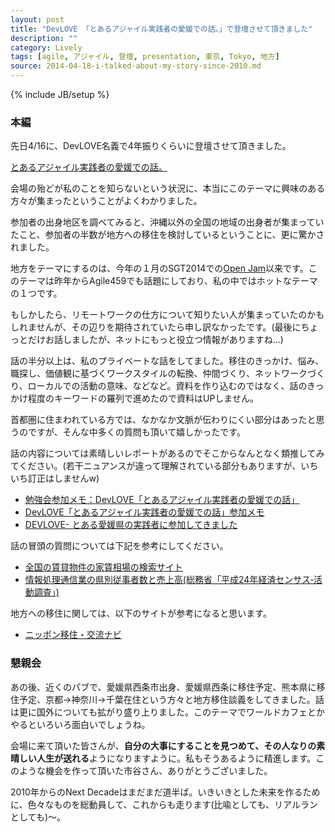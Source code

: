 ```yaml
---
layout: post
title: "DevLOVE 「とあるアジャイル実践者の愛媛での話。」で登壇させて頂きました"
description: ""
category: Lively
tags: [agile, アジャイル, 登壇, presentation, 東京, Tokyo, 地方]
source: 2014-04-18-i-talked-about-my-story-since-2010.md
---
```

{% include JB/setup %}


### 本編

先日4/16に、DevLOVE名義で4年振りくらいに登壇させて頂きました。

[とあるアジャイル実践者の愛媛での話。](http://devlove.doorkeeper.jp/events/10202)

会場の殆どが私のことを知らないという状況に、本当にこのテーマに興味のある方々が集まったということがよくわかりました。

参加者の出身地区を調べてみると、沖縄以外の全国の地域の出身者が集まっていたこと、参加者の半数が地方への移住を検討しているということに、更に驚かされました。

地方をテーマにするのは、今年の１月のSGT2014での[Open Jam](http://www.slideshare.net/kkd/ss-30030229)以来です。このテーマは昨年からAgile459でも話題にしており、私の中ではホットなテーマの１つです。

もしかしたら、リモートワークの仕方について知りたい人が集まっていたのかもしれませんが、その辺りを期待されていたら申し訳なかったです。(最後にちょっとだけお話しましたが、ネットにもっと役立つ情報がありますね...)

話の半分以上は、私のプライベートな話をしてました。移住のきっかけ、悩み、職探し、価値観に基づくワークスタイルの転換、仲間づくり、ネットワークづくり、ローカルでの活動の意味、などなど。資料を作り込むのではなく、話のきっかけ程度のキーワードの羅列で進めたので資料はUPしません。

首都圏に住まわれている方では、なかなか文脈が伝わりにくい部分はあったと思うのですが、そんな中多くの質問も頂いて嬉しかったです。

話の内容については素晴しいレポートがあるのでそこからなんとなく類推してみてください。(若干ニュアンスが違って理解されている部分もありますが、いちいち訂正はしませんw)

* [勉強会参加メモ：DevLOVE「とあるアジャイル実践者の愛媛での話」](http://araratakeshi.blogspot.jp/2014/04/devlove.html?)
* [DevLOVE「とあるアジャイル実践者の愛媛での話」参加メモ](http://suzukima.hatenablog.com/entry/2014/04/17/001959)
* [DEVLOVE- とある愛媛県の実践者に参加してきました](http://derabon.com/2014/04/16/devlove-%E3%81%A8%E3%81%82%E3%82%8B%E6%84%9B%E5%AA%9B%E7%9C%8C%E3%81%AE%E5%AE%9F%E8%B7%B5%E8%80%85%E3%81%AB%E5%8F%82%E5%8A%A0%E3%81%97%E3%81%A6%E3%81%8D%E3%81%BE%E3%81%97%E3%81%9F/)

話の冒頭の質問については下記を参考にしてください。

* [全国の賃貸物件の家賃相場の検索サイト](http://www.homes.co.jp/chintai/price/)
* [情報処理通信業の県別従事者数と売上高(総務省「平成24年経済センサス‐活動調査」)](www.stat.go.jp/data/e-census/2012/pdf/gaiyo.pdf)

地方への移住に関しては、以下のサイトが参考になると思います。

* [ニッポン移住・交流ナビ](http://www.iju-join.jp/)

### 懇親会

あの後、近くのパブで、愛媛県西条市出身、愛媛県西条に移住予定、熊本県に移住予定、京都→神奈川→千葉在住という方々と地方移住談義をしてきました。話は更に国外についても拡がり盛り上りました。このテーマでワールドカフェとかやるといろいろ面白いでしょうね。

会場に来て頂いた皆さんが、**自分の大事にすることを見つめて、その人なりの素晴しい人生が送れる**ようになりますように。私もそうあるように精進します。このような機会を作って頂いた市谷さん、ありがとうございました。

2010年からのNext Decadeはまだまだ道半ば。いきいきとした未来を作るために、色々なものを総動員して、これからも走ります(比喩としても、リアルランとしても)〜。

